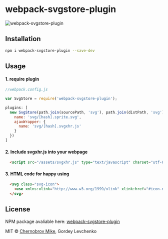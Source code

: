 # webpack-svgstore-plugin
![webpack-svgstore-plugin](https://lincolnloop.global.ssl.fastly.net/uploads/uploads/demo.png)

## Installation
```bash
npm i webpack-svgstore-plugin --save-dev
```
## Usage

#### 1. require plugin
```javascript
//webpack.config.js

var SvgStore = require('webpack-svgstore-plugin');

plugins: [
  new SvgStore(path.join(sourcePath, 'svg'), path.join(distPath, 'svg'), {
    name: 'svg/[hash].sprite.svg',
    ajaxWrapper: {
      name: 'svg/[hash].svgxhr.js'
    }
  })
]

```

#### 2. Include svgxhr.js into your webpage

```html
  <script src="/assets/svgxhr.js" type="text/javascript" charset="utf-8"></script>
```

#### 3. HTML code for happy using

```html
  <svg class="svg-icon">
    <use xmlns:xlink="http://www.w3.org/1999/xlink" xlink:href="#icon-name"></use>
  </svg>
```

## License

NPM package avaliable here: [webpack-svgstore-plugin](https://www.npmjs.com/package/webpack-svgstore-plugin)

MIT © [Chernobrov Mike](http://mrsum.ru), Gordey Levchenko